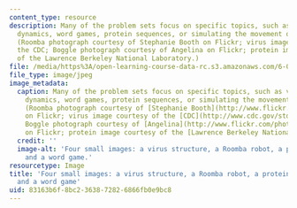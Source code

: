 ```yaml
---
content_type: resource
description: Many of the problem sets focus on specific topics, such as virus population
  dynamics, word games, protein sequences, or simulating the movement of a Roomba.
  (Roomba photograph courtesy of Stephanie Booth on Flickr; virus image courtesy of
  the CDC; Boggle photograph courtesy of Angelina on Flickr; protein image courtesy
  of the Lawrence Berkeley National Laboratory.)
file: /media/https%3A/open-learning-course-data-rc.s3.amazonaws.com/6-00-introduction-to-computer-science-and-programming-fall-2008/83163b6f8bc2363872826866fb0e9bc8_6-00f08.jpg
file_type: image/jpeg
image_metadata:
  caption: Many of the problem sets focus on specific topics, such as virus population
    dynamics, word games, protein sequences, or simulating the movement of a [Roomba](http://en.wikipedia.org/wiki/Roomba).
    (Roomba photograph courtesy of [Stephanie Booth](http://www.flickr.com/photos/bunny/802123646/)
    on Flickr; virus image courtesy of the [CDC](http://www.cdc.gov/std/hpv/stdfact-hpv-vaccine-hcp.htm);
    Boggle photograph courtesy of [Angelina](http://www.flickr.com/photos/angelinawb/258801158/)
    on Flickr; protein image courtesy of the [Lawrence Berkeley National Laboratory](https://www.lbl.gov/).)
  credit: ''
  image-alt: 'Four small images: a virus structure, a Roomba robot, a protein structure,
    and a word game.'
resourcetype: Image
title: 'Four small images: a virus structure, a Roomba robot, a protein structure,
  and a word game'
uid: 83163b6f-8bc2-3638-7282-6866fb0e9bc8
---
```

